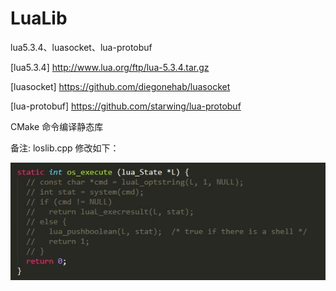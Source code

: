 # LuaLib
 lua5.3.4、luasocket、lua-protobuf

[lua5.3.4] http://www.lua.org/ftp/lua-5.3.4.tar.gz

[luasocket] https://github.com/diegonehab/luasocket

[lua-protobuf] https://github.com/starwing/lua-protobuf

CMake 命令编译静态库



备注:
loslib.cpp 修改如下：

![loslib](./images/mloslib.jpg)
